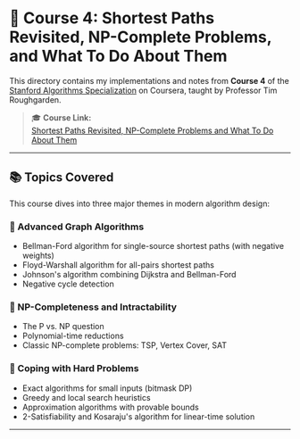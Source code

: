 # 📘 Course 4: Shortest Paths Revisited, NP-Complete Problems, and What To Do About Them

This directory contains my implementations and notes from **Course 4** of the [Stanford Algorithms Specialization](https://www.coursera.org/specializations/algorithms) on Coursera, taught by Professor Tim Roughgarden.

> 🎓 **Course Link:**  
> [Shortest Paths Revisited, NP-Complete Problems and What To Do About Them](https://www.coursera.org/learn/algorithms-npcomplete?specialization=algorithms)

---

## 📚 Topics Covered

This course dives into three major themes in modern algorithm design:

### 🔹 Advanced Graph Algorithms
- Bellman-Ford algorithm for single-source shortest paths (with negative weights)
- Floyd-Warshall algorithm for all-pairs shortest paths
- Johnson's algorithm combining Dijkstra and Bellman-Ford
- Negative cycle detection

### 🔹 NP-Completeness and Intractability
- The P vs. NP question
- Polynomial-time reductions
- Classic NP-complete problems: TSP, Vertex Cover, SAT

### 🔹 Coping with Hard Problems
- Exact algorithms for small inputs (bitmask DP)
- Greedy and local search heuristics
- Approximation algorithms with provable bounds
- 2-Satisfiability and Kosaraju's algorithm for linear-time solution

---


